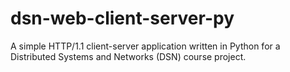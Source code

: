 # dsn-web-client-server-py
A simple HTTP/1.1 client-server application written in Python for a Distributed Systems and Networks (DSN) course project.

